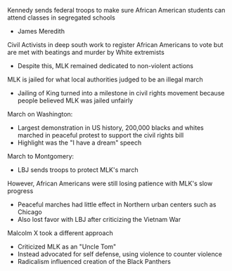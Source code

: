 

Kennedy sends federal troops to make sure African American students can attend classes in segregated schools
- James Meredith

Civil Activists in deep south work to register African Americans to vote but are met with beatings and murder by White extremists
- Despite this, MLK remained dedicated to non-violent actions

MLK is jailed for what local authorities judged to be an illegal march
- Jailing of King turned into a milestone in civil rights movement because people believed MLK was jailed unfairly

March on Washington:
- Largest demonstration in US history, 200,000 blacks and whites marched in peaceful protest to support the civil rights bill
- Highlight was the "I have a dream" speech

March to Montgomery:
- LBJ sends troops to protect MLK's march

However, African Americans were still losing patience with MLK's slow progress 
- Peaceful marches had little effect in Northern urban centers such as Chicago
- Also lost favor with LBJ after criticizing the Vietnam War

Malcolm X took a different approach
- Criticized MLK as an "Uncle Tom" 
- Instead advocated for self defense, using violence to counter violence
- Radicalism influenced creation of the Black Panthers

